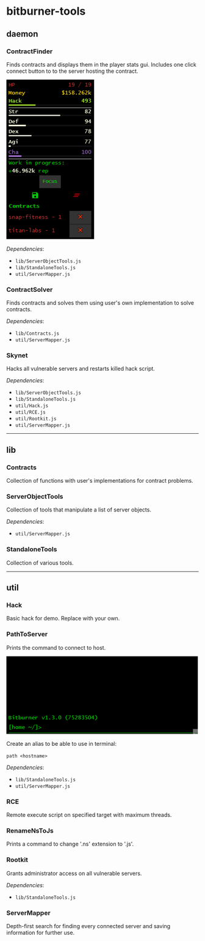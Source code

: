 # bitburner-tools
 
## daemon

### ContractFinder
Finds contracts and displays them in the player stats gui. Includes one click connect button to to the server hosting the contract.

![ContractFinder](.res/ContractFinder.png)

*Dependencies*:
* `lib/ServerObjectTools.js`
* `lib/StandaloneTools.js`
* `util/ServerMapper.js`

### ContractSolver
Finds contracts and solves them using user's own implementation to solve contracts.

*Dependencies*:
* `lib/Contracts.js`
* `util/ServerMapper.js`

### Skynet
Hacks all vulnerable servers and restarts killed hack script.

*Dependencies*:
* `lib/ServerObjectTools.js`
* `lib/StandaloneTools.js`
* `util/Hack.js`
* `util/RCE.js`
* `util/Rootkit.js`
* `util/ServerMapper.js`

---
## lib

### Contracts
Collection of functions with user's implementations for contract problems.

### ServerObjectTools
Collection of tools that manipulate a list of server objects.

*Dependencies*:
* `util/ServerMapper.js`

### StandaloneTools
Collection of various tools.

---
## util

### Hack
Basic hack for demo. Replace with your own.

### PathToServer
Prints the command to connect to host.

![ContractFinder](.res/PathToServer.gif)

Create an alias to be able to use in terminal:

`path <hostname>`

*Dependencies*:
* `lib/StandaloneTools.js`
* `util/ServerMapper.js`

### RCE
Remote execute script on specified target with maximum threads.

### RenameNsToJs
Prints a command to change '.ns' extension to '.js'.

### Rootkit
Grants administrator access on all vulnerable servers.

*Dependencies*:
* `lib/StandaloneTools.js`

### ServerMapper
Depth-first search for finding every connected server and saving information for further use.
